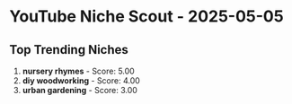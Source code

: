 # YouTube Niche Scout - 2025-05-05

## Top Trending Niches

1. **nursery rhymes** - Score: 5.00
2. **diy woodworking** - Score: 4.00
3. **urban gardening** - Score: 3.00
